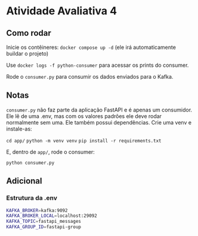 # Atividade Avaliativa 4

## Como rodar

Inicie os contêineres:
`docker compose up -d` (ele irá automaticamente buildar o projeto)

Use `docker logs -f python-consumer` para acessar os prints do consumer.

Rode o `consumer.py` para consumir os dados enviados para o Kafka.

## Notas

`consumer.py` não faz parte da aplicação FastAPI e é apenas um consumidor.
Ele lê de uma .env, mas com os valores padrões ele deve rodar normalmente sem uma.
Ele também possui dependências. Crie uma venv e instale-as:

`cd app/`
`python -m venv venv`
`pip install -r requirements.txt`

E, dentro de `app/`, rode o consumer:

`python consumer.py`

## Adicional

### Estrutura da .env

```bash
KAFKA_BROKER=kafka:9092
KAFKA_BROKER_LOCAL=localhost:29092
KAFKA_TOPIC=fastapi_messages
KAFKA_GROUP_ID=fastapi-group
```
